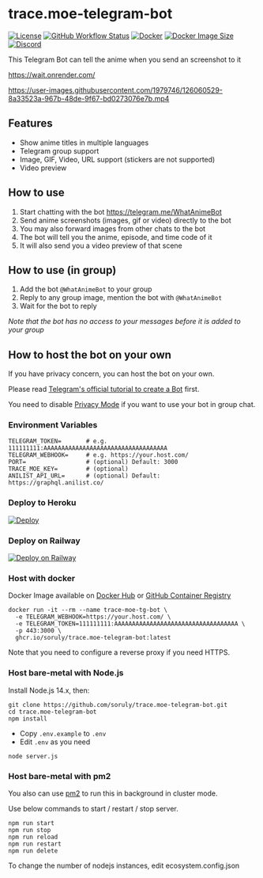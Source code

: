 # trace.moe-telegram-bot

[![License](https://img.shields.io/github/license/soruly/trace.moe-telegram-bot.svg?style=flat-square)](https://github.com/soruly/trace.moe-telegram-bot/blob/master/LICENSE)
[![GitHub Workflow Status](https://img.shields.io/github/workflow/status/soruly/trace.moe-telegram-bot/Docker%20Image%20CI?style=flat-square)](https://github.com/soruly/trace.moe-telegram-bot/actions)
[![Docker](https://img.shields.io/docker/pulls/soruly/trace.moe-telegram-bot?style=flat-square)](https://hub.docker.com/r/soruly/trace.moe-telegram-bot)
[![Docker Image Size](https://img.shields.io/docker/image-size/soruly/trace.moe-telegram-bot/latest?style=flat-square)](https://hub.docker.com/r/soruly/trace.moe-telegram-bot)
[![Discord](https://img.shields.io/discord/437578425767559188.svg?style=flat-square)](https://discord.gg/K9jn6Kj)

This Telegram Bot can tell the anime when you send an screenshot to it

https://wait.onrender.com/

https://user-images.githubusercontent.com/1979746/126060529-8a33523a-967b-48de-9f67-bd0273076e7b.mp4

## Features

- Show anime titles in multiple languages
- Telegram group support
- Image, GIF, Video, URL support (stickers are not supported)
- Video preview

## How to use

1. Start chatting with the bot https://telegram.me/WhatAnimeBot
2. Send anime screenshots (images, gif or video) directly to the bot
3. You may also forward images from other chats to the bot
4. The bot will tell you the anime, episode, and time code of it
5. It will also send you a video preview of that scene

## How to use (in group)

1. Add the bot `@WhatAnimeBot` to your group
2. Reply to any group image, mention the bot with `@WhatAnimeBot`
3. Wait for the bot to reply

_Note that the bot has no access to your messages before it is added to your group_

## How to host the bot on your own

If you have privacy concern, you can host the bot on your own.

Please read [Telegram's official tutorial to create a Bot](https://core.telegram.org/bots) first.

You need to disable [Privacy Mode](https://core.telegram.org/bots#privacy-mode) if you want to use your bot in group chat.

### Environment Variables

```
TELEGRAM_TOKEN=       # e.g. 111111111:AAAAAAAAAAAAAAAAAAAAAAAAAAAAAAAAAAA
TELEGRAM_WEBHOOK=     # e.g. https://your.host.com/
PORT=                 # (optional) Default: 3000
TRACE_MOE_KEY=        # (optional)
ANILIST_API_URL=      # (optional) Default: https://graphql.anilist.co/
```

### Deploy to Heroku

[![Deploy](https://www.herokucdn.com/deploy/button.svg)](https://heroku.com/deploy?template=https://github.com/soruly/trace.moe-telegram-bot)

### Deploy on Railway

[![Deploy on Railway](https://railway.app/button.svg)](https://railway.app/new/template?template=https%3A%2F%2Fgithub.com%2Fsoruly%2Ftrace.moe-telegram-bot&envs=TELEGRAM_TOKEN%2CTRACE_MOE_KEY&optionalEnvs=TRACE_MOE_KEY&TELEGRAM_TOKENDesc=Create+a+Telegram+Bot+to+get+a+token%2C+see%3A+https%3A%2F%2Fcore.telegram.org%2Fbots&TRACE_MOE_KEYDesc=Leave+this+blank+or+Enter+your+trace.moe+API+Key+to+unlock+search+quota+and+limits.+see%3A+https%3A%2F%2Fsoruly.github.io%2Ftrace.moe-api%2F%23%2Flimits&TELEGRAM_TOKENDefault=111111111%3AAAAAAAAAAAAAAAAAAAAAAAAAAAAAAAAAAAA)

### Host with docker

Docker Image available on [Docker Hub](https://hub.docker.com/repository/docker/soruly/trace.moe-telegram-bot) or [GitHub Container Registry](https://github.com/soruly/trace.moe-telegram-bot/pkgs/container/trace.moe-telegram-bot)

```
docker run -it --rm --name trace-moe-tg-bot \
  -e TELEGRAM_WEBHOOK=https://your.host.com/ \
  -e TELEGRAM_TOKEN=111111111:AAAAAAAAAAAAAAAAAAAAAAAAAAAAAAAAAAA \
  -p 443:3000 \
  ghcr.io/soruly/trace.moe-telegram-bot:latest

```

Note that you need to configure a reverse proxy if you need HTTPS.

### Host bare-metal with Node.js

Install Node.js 14.x, then:

```
git clone https://github.com/soruly/trace.moe-telegram-bot.git
cd trace.moe-telegram-bot
npm install
```

- Copy `.env.example` to `.env`
- Edit `.env` as you need

```
node server.js
```

### Host bare-metal with pm2

You also can use [pm2](https://pm2.keymetrics.io/) to run this in background in cluster mode.

Use below commands to start / restart / stop server.

```
npm run start
npm run stop
npm run reload
npm run restart
npm run delete
```

To change the number of nodejs instances, edit ecosystem.config.json
